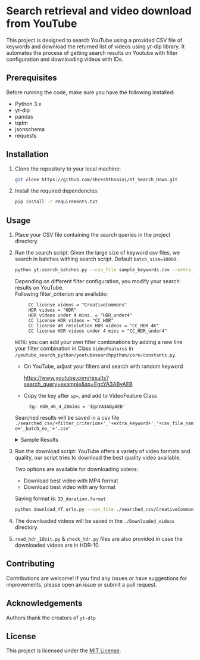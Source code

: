 # Search retrieval and video download from YouTube

This project is designed to search YouTube using a provided CSV file of keywords and download the returned list of videos using yt-dlp library. It automates the process of getting search results on Youtube with filter configuration and downloading videos with IDs.

## Prerequisites

Before running the code, make sure you have the following installed:

- Python 3.x
- yt-dlp
- pandas
- tqdm
- jsonschema 
- requests

## Installation

1. Clone the repository to your local machine:

    ```bash
    git clone https://github.com/shreshthsaini/YT_Search_Down.git
    ```

2. Install the required dependencies:

    ```bash
    pip install -r requirements.txt
    ```

## Usage

1. Place your CSV file containing the search queries in the project directory.

2. Run the search script:
Given the large size of keyword csv files, we search in batches withing search script. Default `batch_size=10000`. 

    ```bash
    python yt-search_batches.py --csv_file sample_keywords.csv --extra_keyword " #shorts" --filter_criterion "CreativeCommons"

    ```

    Depending on different filter configuration, you modify your search results on YouTube.  
    Following filter_criterion are available:

            CC license videos = "CreativeCommons"
            HDR videos = "HDR"
            HDR videos under 4 mins. = "HDR_under4"
            CC license HDR videos = "CC_HDR"
            CC license 4K resolution HDR videos = "CC_HDR_4K"
            CC license HDR videos under 4 mins = "CC_HDR_under4"

    `NOTE`: you can add your own filter combinations by adding a new line your filter combination in Class `VideoFeatures` in `/youtube_search_python/youtubesearchpython/core/constants.py`. 

    - On YouTube, adjust your filters and search with random keyword 
        
        https://www.youtube.com/results?search_query=example&sp=EgcYA3AByAEB
    - Copy the key after `sp=`, and add to VideoFeature Class

            Eg: HDR_4K_4_20mins = 'EgcYA3AByAEB'


    Searched results will be saved in a csv file `./searched_csv/+filter_criterion+'_'+extra_keyword+'_'+csv_file_name+'_batch_no_'+'.csv'`

    <details>
        <summary> Sample Results</summary>

    ```json 
    {
        "result": [
            {
                "type": "video", 
                "id": "njX2bu-_Vw4", 
                "title": "2020 LG OLED l  The Black 4K HDR 60fps", 
                "publishedTime": "2 years ago", 
                "duration": "2:07", 
                "viewCount": {"text": "11,060,876 views", "short": "11M views"
                }, 
                "thumbnails": [
                    {
                                "url": "https://i.ytimg.com/vi/njX2bu-_Vw4/hq720.jpg?sqp=-oaymwEcCOgCEMoBSFXyq4qpAw4IARUAAIhCGAFwAcABBg==&rs=AOn4CLDeu24J5UhhV1awrQfqOw5tSLF_BQ", 
                                "width": 360, 
                                "height": 202}, 
                                {"url": "https://i.ytimg.com/vi/njX2bu-_Vw4/hq720.jpg?sqp=-oaymwEcCNAFEJQDSFXyq4qpAw4IARUAAIhCGAFwAcABBg==&rs=AOn4CLDhlJAM2sch2I6HgklLa_1N8cAI1g", 
                                "width": 720, 
                                "height": 404
                    }
                ], 
                "richThumbnail": {
                                "url": "https://i.ytimg.com/an_webp/njX2bu-_Vw4/mqdefault_6s.webp?du=3000&sqp=CNL3jqAG&rs=AOn4CLB2WKnpxKtGEA4HCpLoMa7onKVueA", 
                                "width": 320, 
                                "height": 180
                }, 
                "descriptionSnippet": [
                    {
                        "text": "The Power of SELF-LIT PiXELS Meet all new LG OLED with 100 million of SELF-LIT PiXELS. When every pixel lights by itself,\xa0..."
                    }
                    ], 
                "channel": {
                            "name": "LG Global", 
                            "id": "UC2SIWgqcys7Gcb6JxsFTm1Q", 
                            "thumbnails": [
                                {
                                            "url": "https://yt3.ggpht.com/ZNlUENj7IntwhJbwX2UGPMjFIVTNI6EpkpHpxdStagp9UeCnbc-4t_q-yz1OHq2tuufWGu-5Ppk=s68-c-k-c0x00ffffff-no-rj", 
                                            "width": 68, 
                                            "height": 68
                                }
                            ], 
                            "link": "https://www.youtube.com/channel/UC2SIWgqcys7Gcb6JxsFTm1Q"
                }, 
                "accessibility": {
                                    "title": "2020 LG OLED l  The Black 4K HDR 60fps by LG Global 2 years ago 2 minutes, 7 seconds 11,060,876 views", 
                                    "duration": "2 minutes, 7 seconds"
                }, 
                "link": "https://www.youtube.com/watch?v=njX2bu-_Vw4", 
                "shelfTitle": None
                
                }
                ]
    }


    ```


    </details>




3. Run the download script:
    YouTube offers a variety of video formats and quality, our script tries to download the best quality video available.

    Two options are available for downloading videos: 
    - Download best video with MP4 format
    - Download best video with any format

    Saving format is: 
        `ID_duration.format`

    ```bash
    python download_YT_urls.py --csv_file ./searched_csv/CreativeCommons_#shorts_sample_keywords_batch_0.csv --save_folder ./Downloaded_videos/ --n_jobs 10

    ```

4. The downloaded videos will be saved in the `./Downloaded_videos` directory.

5. `read_hdr_10bit.py` & `check_hdr.py` files are also provided in case the downloaded videos are in HDR-10.

## Contributing

Contributions are welcome! If you find any issues or have suggestions for improvements, please open an issue or submit a pull request.

## Acknowledgements
Authors thank the creators of `yt-dlp` 

## License

This project is licensed under the [MIT License](LICENSE).
